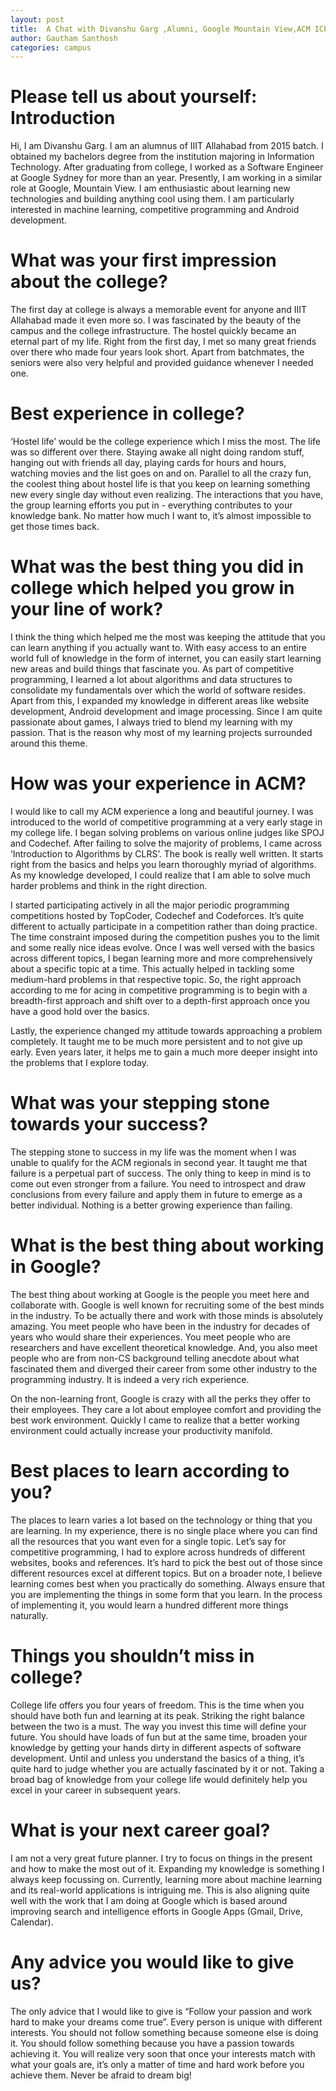 ```yaml
---
layout: post
title:  A Chat with Divanshu Garg ,Alumni, Google Mountain View,ACM ICPC
author: Gautham Santhosh
categories: campus
---
```

# Please tell us about yourself: Introduction

Hi, I am Divanshu Garg. I am an alumnus of IIIT Allahabad from 2015 batch. I obtained my bachelors degree from the institution majoring in Information Technology. After graduating from college, I worked as a Software Engineer at Google Sydney for more than an year. Presently, I am working in a similar role at Google, Mountain View. I am enthusiastic about learning new technologies and building anything cool using them. I am particularly interested in machine learning, competitive programming and Android development.

# What was your first impression about the college?

The first day at college is always a memorable event for anyone and IIIT Allahabad made it even more so. I was fascinated by the beauty of the campus and the college infrastructure. The hostel quickly became an eternal part of my life. Right from the first day, I met so many great friends over there who made four years look short. Apart from batchmates, the seniors were also very helpful and provided guidance whenever I needed one.

# Best experience in college?

‘Hostel life’ would be the college experience which I miss the most. The life was so different over there. Staying awake all night doing random stuff, hanging out with friends all day, playing cards for hours and hours, watching movies and the list goes on and on. Parallel to all the crazy fun, the coolest thing about hostel life is that you keep on learning something new every single day without even realizing. The interactions that you have, the group learning efforts you put in - everything contributes to your knowledge bank. No matter how much I want to, it’s almost impossible to get those times back.

# What was the best thing you did in college which helped you grow in your line of work?

I think the thing which helped me the most was keeping the attitude that you can learn anything if you actually want to. With easy access to an entire world full of knowledge in the form of internet, you can easily start learning new areas and build things that fascinate you. As part of competitive programming, I learned a lot about algorithms and data structures to consolidate my fundamentals over which the world of software resides. Apart from this, I expanded my knowledge in different areas like website development, Android development and image processing. Since I am quite passionate about games, I always tried to blend my learning with my passion. That is the reason why most of my learning projects surrounded around this theme.

# How was your experience in ACM?

I would like to call my ACM experience a long and beautiful journey. I was introduced to the world of competitive programming at a very early stage in my college life. I began solving problems on various online judges like SPOJ and Codechef. After failing to solve the majority of problems, I came across ‘Introduction to Algorithms by CLRS’. The book is really well written. It starts right from the basics and helps you learn thoroughly myriad of algorithms. As my knowledge developed, I could realize that I am able to solve much harder problems and think in the right direction.

I started participating actively in all the major periodic programming competitions hosted by TopCoder, Codechef and Codeforces. It’s quite different to actually participate in a competition rather than doing practice. The time constraint imposed during the competition pushes you to the limit and some really nice ideas evolve. Once I was well versed with the basics across different topics, I began learning more and more comprehensively about a specific topic at a time. This actually helped in tackling some medium-hard problems in that respective topic. So, the right approach according to me for acing in competitive programming is to begin with a breadth-first approach and shift over to a depth-first approach once you have a good hold over the basics.

Lastly, the experience changed my attitude towards approaching a problem completely. It taught me to be much more persistent and to not give up early. Even years later, it helps me to gain a much more deeper insight into the problems that I explore today.

# What was your stepping stone towards your success?

The stepping stone to success in my life was the moment when I was unable to qualify for the ACM regionals in second year. It taught me that failure is a perpetual part of success. The only thing to keep in mind is to come out even stronger from a failure. You need to introspect and draw conclusions from every failure and apply them in future to emerge as a better individual. Nothing is a better growing experience than failing.

# What is the best thing about working in Google?

The best thing about working at Google is the people you meet here and collaborate with. Google is well known for recruiting some of the best minds in the industry. To be actually there and work with those minds is absolutely amazing. You meet people who have been in the industry for decades of years who would share their experiences. You meet people who are researchers and have excellent theoretical knowledge. And, you also meet people who are from non-CS background telling anecdote about what fascinated them and diverged their career from some other industry to the programming industry. It is indeed a very rich experience.

On the non-learning front, Google is crazy with all the perks they offer to their employees. They care a lot about employee comfort and providing the best work environment. Quickly I came to realize that a better working environment could actually increase your productivity manifold.

# Best places to learn according to you?

The places to learn varies a lot based on the technology or thing that you are learning. In my experience, there is no single place where you can find all the resources that you want even for a single topic. Let’s say for competitive programming, I had to explore across hundreds of different websites, books and references. It’s hard to pick the best out of those since different resources excel at different topics. But on a broader note, I believe learning comes best when you practically do something. Always ensure that you are implementing the things in some form that you learn. In the process of implementing it, you would learn a hundred different more things naturally.

# Things you shouldn’t miss in college?

College life offers you four years of freedom. This is the time when you should have both fun and learning at its peak. Striking the right balance between the two is a must. The way you invest this time will define your future. You should have loads of fun but at the same time, broaden your knowledge by getting your hands dirty in different aspects of software development. Until and unless you understand the basics of a thing, it’s quite hard to judge whether you are actually fascinated by it or not. Taking a broad bag of knowledge from your college life would definitely help you excel in your career in subsequent years.

# What is your next career goal?

I am not a very great future planner. I try to focus on things in the present and how to make the most out of it. Expanding my knowledge is something I always keep focussing on. Currently, learning more about machine learning and its real-world applications is intriguing me. This is also aligning quite well with the work that I am doing at Google which is based around improving search and intelligence efforts in Google Apps (Gmail, Drive, Calendar).

# Any advice you would like to give us?

The only advice that I would like to give is “Follow your passion and work hard to make your dreams come true”. Every person is unique with different interests. You should not follow something because someone else is doing it. You should follow something because you have a passion towards achieving it. You will realize very soon that once your interests match with what your goals are, it’s only a matter of time and hard work before you achieve them. Never be afraid to dream big!

